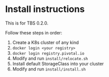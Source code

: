 # Install instructions

This is for TBS 0.2.0.

Follow these steps in order:
1. Create a K8s cluster of any kind
1. `docker login <your registry>`
1. `docker login registry.pivotal.io`
1. Modify and run `install/relocate.sh`
1. Install default StorageClass into your cluster
1. Modify and run `install/install.sh`



